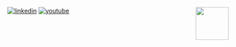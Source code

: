 <a href="https://www.centrosoftware.com" target="blank"><img align="right" src="https://www.centrosoftware.com/sites/default/files/images/cs-logo-footer.png" height="75" alt=""></a>

[![linkedin](https://www.centrosoftware.com/sites/default/files/images/Linkedin.png)](https://www.linkedin.com/company/centro-software-s.r.l.)
[![youtube](https://www.centrosoftware.com/sites/default/files/images/YT.png)](https://www.youtube.com/user/CentroSoftwareSrl)
